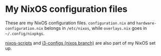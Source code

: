 # My NixOS configuration files
These are my NixOS configuration files. `configuration.nix` and `hardware-configuration.nix` belongs in `/etc/nixos`, while `overlays.nix` goes in `~/.config/nixpkgs`. 

[nixos-scripts](https://github.com/fusion809/nixos-scripts) and [i3-configs (nixos branch)](https://github.com/fusion809/i3-configs/tree/nixos) are also part of my NixOS set up. 
